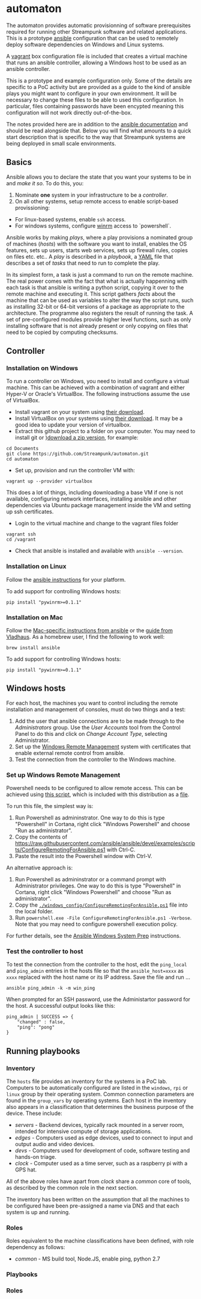 # automaton

The automaton provides automatic provisionning of software prerequisites required for running other Streampunk software and related applications. This is a prototype [ansible](https://www.ansible.com/) configuration that can be used to remotely deploy software dependencies on Windows and Linux systems. 

A [vagrant](https://www.vagrantup.com/) box configuration file is included that creates a virtual machine that runs an ansible controller, allowing a Windows host to be used as an ansible controller.

This is a prototype and example configuration only. Some of the details are specific to a PoC activity but are provided as a guide to the kind of ansible plays you might want to configure in your own environment. It will be necessary to change these files to be able to used this configuration. In particular, files containing passwords have been encypted meaning this configuration will not work directly out-of-the-box.

The notes provided here are in addition to the [ansible documentation](http://docs.ansible.com/ansible/index.html) and should be read alongside that. Below you will find what amounts to a quick start description that is specific to the way that Streampunk systems are being deployed in small scale environments.

## Basics

Ansible allows you to declare the state that you want your systems to be in and _make it so_. To do this, you:

1. Nominate __one__ system in your infrastructure to be a _controller_.
2. On all other systems, setup remote access to enable script-based provissioning:
  * For linux-based systems, enable `ssh` access.
  * For windows systems, configure [winrm](https://msdn.microsoft.com/en-us/library/aa384426(v=vs.85).aspx) access to `powershell`.
  
Ansible works by making _plays_, where a play provisions a nominated group of machines (_hosts_) with the software you want to install, enables the OS features, sets up users, starts web services, sets up firewall rules, copies on files etc. etc.. A _play_ is described in a _playbook_, a [YAML](https://en.wikipedia.org/wiki/YAML) file that describes a set of _tasks_ that need to run to complete the play. 

In its simplest form, a task is just a command to run on the remote machine. The real power comes with the fact that what is actually happenning with each task is that ansible is writing a python script, copying it over to the remote machine and executing it. This script gathers _facts_ about the machine that can be used as variables to alter the way the script runs, such as installing 32-bit or 64-bit versions of a package as appropriate to the architecture. The programme also registers the result of running the task. A set of pre-configured modules provide higher level functions, such as only installing software that is not already present or only copying on files that need to be copied by computing checksums.
  
## Controller

### Installation on Windows

To run a controller on Windows, you need to install and configure a virtual machine. This can be achieved with a combination of vagrant and either Hyper-V or Oracle's VirtualBox. The following instructions assume the use of VirtualBox.

* Install vagrant on your system using [their download](https://www.vagrantup.com/downloads.html).
* Install VirtualBox on your systems using [their download](https://www.virtualbox.org/wiki/Downloads). It may be a good idea to update your version of virtualbox.
* Extract this github project to a folder on your computer. You may need to install git or )[download a zip version](https://github.com/Streampunk/automaton/archive/master.zip), for example:
```
cd Documents
git clone https://github.com/Streampunk/automaton.git
cd automaton
```

* Set up, provision and run the controller VM with:
```
vagrant up --provider virtualbox
```
  This does a lot of things, including downloading a base VM if one is not available, configuring network interfaces, installing ansible 
  and other dependencies via Ubuntu package management inside the VM and setting up ssh certificates.
  
* Login to the virtual machine and change to the vagrant files folder
```
vagrant ssh
cd /vagrant
```

* Check that ansible is installed and available with ```ansible --version```.

### Installation on Linux

Follow the [ansible instructions](http://docs.ansible.com/ansible/intro_installation.html) for your platform. 

To add support for controlling Windows hosts:

```
pip install "pywinrm>=0.1.1"
```

### Installation on Mac

Follow the [Mac-specific instructions from ansible](http://docs.ansible.com/ansible/intro_installation.html#latest-releases-on-mac-osx) or the [guide from Vladhaus](https://valdhaus.co/writings/ansible-mac-osx/). As a homebrew user, I find the following to work well:

```
brew install ansible
```

To add support for controlling Windows hosts:

```
pip install "pywinrm>=0.1.1"
```

## Windows hosts

For each host, the machines you want to control including the remote installation and management of consoles, must do two things and a test:

1. Add the user that ansible connections are to be made through to the _Administrators_ group. Use the _User Accounts_ tool from the Control Panel to do this and click on _Change Account Type_, selecting Administrator.
2. Set up the [Windows Remote Management](https://msdn.microsoft.com/en-us/library/aa384291(v=vs.85).aspx) system with certificates that enable external remote control from ansible.
3. Test the connection from the controller to the Windows machine.

### Set up Windows Remote Management

Powershell needs to be configured to allow remote access. This can be achieved using [this script](https://github.com/ansible/ansible/blob/devel/examples/scripts/ConfigureRemotingForAnsible.ps1), which is included with this distribution as a [file](./windows_config/ConfigureRemotingForAnsible.ps1). 

To run this file, the simplest way is:

1. Run Powershell as admininstrator. One way to do this is type "Powershell" in Cortana, right click "Windows Powershell" and choose "Run as administrator". 
2. Copy the contents of https://raw.githubusercontent.com/ansible/ansible/devel/examples/scripts/ConfigureRemotingForAnsible.ps1 with Ctrl-C.
3. Paste the result into the Powershell window with Ctrl-V.

An alternative approach is:

1. Run Powershell as admininstrator or a command prompt with Administrator privileges. One way to do this is type "Powershell" in Cortana, right click "Windows Powershell" and choose "Run as administrator". 
2. Copy the [`./windows_config/ConfigureRemotingForAnsible.ps1`](./windows_config/ConfigureRemotingForAnsible.ps1) file into the local folder.
3. Run `powershell.exe -File ConfigureRemotingForAnsible.ps1 -Verbose`. Note that you may need to configure powershell execution policy. 

For further details, see the [Ansible Windows System Prep](http://docs.ansible.com/ansible/intro_windows.html#windows-system-prep) instructions.

### Test the controller to host

To test the connection from the controller to the host, edit the `ping_local` and `ping_admin` entries in the hosts file so that the `ansible_host=xxxx` as `xxxx` replaced with the host name or its IP address. Save the file and run ...

```
ansible ping_admin -k -m win_ping
```

When prompted for an SSH password, use the Administartor password for the host. A successful output looks like this:

```
ping_admin | SUCCESS => {
    "changed" : false,
    "ping": "pong"
}
```

## Running playbooks

### Inventory

The `hosts` file provides an inventory for the systems in a PoC lab. Computers to be automatically configured are listed in the `windows`, `rpi` or `linux` group by their operating system. Common connection parameters are found in the `group_vars` by operating systems. Each host in the inventory also appears in a classification that determines the business purpose of the device. These include:

* _servers_ - Backend devices, typically rack mounted in a server room, intended for intensive compute of storage applications.
* _edges_ - Computers used as edge devices, used to connect to input and output audio and video devices.
* _devs_ - Computers used for development of code, software testing and hands-on triage.
* _clock_ - Computer used as a time server, such as a raspberry pi with a GPS hat.

All of the above roles have apart from _clock_ share a _common_ core of tools, as described by the common role in the next section.

The inventory has been written on the assumption that all the machines to be configured have been pre-assigned a name via DNS and that each system is up and running.

### Roles

Roles equivalent to the machine classifications have been defined, with role dependency as follows:

* _common_ - MS build tool, Node.JS, enable ping, python 2.7

### Playbooks



### Roles


